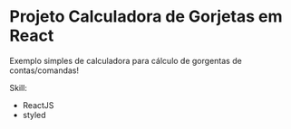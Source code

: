 # Projeto Calculadora de Gorjetas em React

Exemplo simples de calculadora para cálculo de gorgentas de contas/comandas!

Skill:
- ReactJS
- styled

